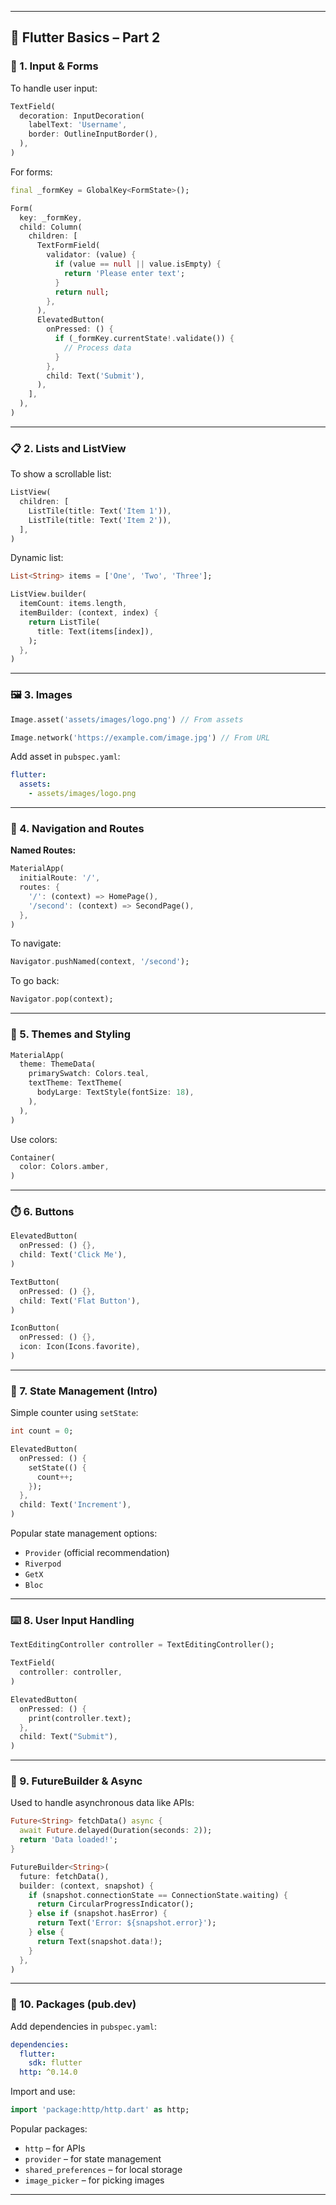 
---

## 📘 Flutter Basics – Part 2

### 🧾 1. **Input & Forms**

To handle user input:

```dart
TextField(
  decoration: InputDecoration(
    labelText: 'Username',
    border: OutlineInputBorder(),
  ),
)
```

For forms:
```dart
final _formKey = GlobalKey<FormState>();

Form(
  key: _formKey,
  child: Column(
    children: [
      TextFormField(
        validator: (value) {
          if (value == null || value.isEmpty) {
            return 'Please enter text';
          }
          return null;
        },
      ),
      ElevatedButton(
        onPressed: () {
          if (_formKey.currentState!.validate()) {
            // Process data
          }
        },
        child: Text('Submit'),
      ),
    ],
  ),
)
```

---

### 📋 2. **Lists and ListView**

To show a scrollable list:

```dart
ListView(
  children: [
    ListTile(title: Text('Item 1')),
    ListTile(title: Text('Item 2')),
  ],
)
```

Dynamic list:
```dart
List<String> items = ['One', 'Two', 'Three'];

ListView.builder(
  itemCount: items.length,
  itemBuilder: (context, index) {
    return ListTile(
      title: Text(items[index]),
    );
  },
)
```

---

### 🖼️ 3. **Images**

```dart
Image.asset('assets/images/logo.png') // From assets

Image.network('https://example.com/image.jpg') // From URL
```

Add asset in `pubspec.yaml`:
```yaml
flutter:
  assets:
    - assets/images/logo.png
```

---

### 🧭 4. **Navigation and Routes**

**Named Routes:**

```dart
MaterialApp(
  initialRoute: '/',
  routes: {
    '/': (context) => HomePage(),
    '/second': (context) => SecondPage(),
  },
)
```

To navigate:
```dart
Navigator.pushNamed(context, '/second');
```

To go back:
```dart
Navigator.pop(context);
```

---

### 🎨 5. **Themes and Styling**

```dart
MaterialApp(
  theme: ThemeData(
    primarySwatch: Colors.teal,
    textTheme: TextTheme(
      bodyLarge: TextStyle(fontSize: 18),
    ),
  ),
)
```

Use colors:
```dart
Container(
  color: Colors.amber,
)
```

---

### ⏱️ 6. **Buttons**

```dart
ElevatedButton(
  onPressed: () {},
  child: Text('Click Me'),
)

TextButton(
  onPressed: () {},
  child: Text('Flat Button'),
)

IconButton(
  onPressed: () {},
  icon: Icon(Icons.favorite),
)
```

---

### 🔄 7. **State Management (Intro)**

Simple counter using `setState`:

```dart
int count = 0;

ElevatedButton(
  onPressed: () {
    setState(() {
      count++;
    });
  },
  child: Text('Increment'),
)
```

Popular state management options:
- `Provider` (official recommendation)
- `Riverpod`
- `GetX`
- `Bloc`

---

### ⌨️ 8. **User Input Handling**

```dart
TextEditingController controller = TextEditingController();

TextField(
  controller: controller,
)

ElevatedButton(
  onPressed: () {
    print(controller.text);
  },
  child: Text("Submit"),
)
```

---

### 🔁 9. **FutureBuilder & Async**

Used to handle asynchronous data like APIs:

```dart
Future<String> fetchData() async {
  await Future.delayed(Duration(seconds: 2));
  return 'Data loaded!';
}

FutureBuilder<String>(
  future: fetchData(),
  builder: (context, snapshot) {
    if (snapshot.connectionState == ConnectionState.waiting) {
      return CircularProgressIndicator();
    } else if (snapshot.hasError) {
      return Text('Error: ${snapshot.error}');
    } else {
      return Text(snapshot.data!);
    }
  },
)
```

---

### 🧩 10. **Packages (pub.dev)**

Add dependencies in `pubspec.yaml`:
```yaml
dependencies:
  flutter:
    sdk: flutter
  http: ^0.14.0
```

Import and use:
```dart
import 'package:http/http.dart' as http;
```

Popular packages:
- `http` – for APIs
- `provider` – for state management
- `shared_preferences` – for local storage
- `image_picker` – for picking images

---



